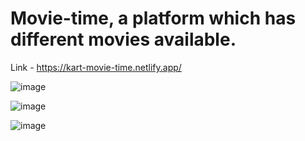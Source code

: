 # Movie-time, a platform which has different movies available.
Link - https://kart-movie-time.netlify.app/

![image](https://github.com/KarthikhKamath/movie-time/assets/74257697/6ff84b75-a720-42a6-a385-64ff5c55c13a)

![image](https://github.com/KarthikhKamath/movie-time/assets/74257697/c66fbbcc-fd59-4881-b588-f5e9044f9703)

![image](https://github.com/KarthikhKamath/movie-time/assets/74257697/6165b639-1de1-486e-b788-c192fbbb8269)


